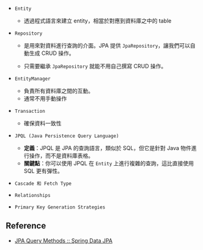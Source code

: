 
- `Entity` 
	-  透過程式語言來建立 entity，相當於對應到資料庫之中的 table

- `Repository` 

	- 是用來對資料進行查詢的介面。JPA 提供 `JpaRepository`，讓我們可以自動生成 CRUD 操作。
	
	- 只需要繼承 `JpaRepository` 就能不用自己撰寫 CRUD 操作。

- `EntityManager` 
	- 負責所有資料庫之間的互動。
	- 通常不用手動操作

- `Transaction`

	- 確保資料一致性

-  `JPQL (Java Persistence Query Language)`

	- **定義**：JPQL 是 JPA 的查詢語言，類似於 SQL，但它是針對 Java 物件進行操作，而不是資料庫表格。
	- **關鍵點**：你可以使用 JPQL 在 `Entity` 上進行複雜的查詢，這比直接使用 SQL 更有彈性。

- `Cascade 和 Fetch Type`

- `Relationships`

- `Primary Key Generation Strategies`

## Reference

- [JPA Query Methods :: Spring Data JPA](https://docs.spring.io/spring-data/jpa/reference/jpa/query-methods.html#jpa.query-methods.query-creation)